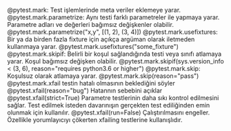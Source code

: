 @pytest.mark:
	Test işlemlerinde meta veriler eklemeye yarar.
	@pytest.mark.parametrize:
		Aynı testi farklı parametreler ile yapmaya yarar. Parametre adları ve değerleri bağımsız değişkenler olabilir.
		@pytest.mark.parametrize("x,y", [(1, 2), (3, 4)])
	@pytest.mark.usefixtures:
		Bir ya da birden fazla fixture için açıkça argüman olarak iletmeden kullanmaya yarar.
		@pytest.mark.usefixtures("some_fixture")
	@pytest.mark.skipif:
		Belirli bir koşul sağlandığında testi veya sınıfı atlamaya yarar. Koşul bağımsız değişken olabilir.
		@pytest.mark.skipif(sys.version_info < (3, 6), reason="requires python3.6 or higher")
	@pytest.mark.skip:
		Koşulsuz olarak atlamaya yarar. 
		@pytest.mark.skip(reason="pass")
	@pytest.mark.xfail
		testin hatalı olmasının beklediğini söyler
		@pytest.xfail(reason="bug")
			Hatannın sebebini açıklar
		@pytest.xfail(strict=True)
			Parametre testlerinin daha sıkı kontrol edilmesini sağlar. Test edilmek isteden davarınışın gerçekten test ediliğinden emin olunmak için kullanılır. 
		@pytest.xfail(run=False)
			Çalıştırılmasını engeller. Özellikle yorumlayıcıyı çökerten xfailing testlerine kullanışlıdır.

